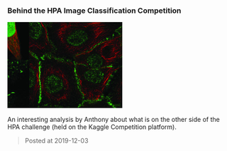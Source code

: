 ### Behind the HPA Image Classification Competition
![image](./images/news_20191203.jpg)

An interesting analysis by Anthony about what is on the other side of the HPA challenge (held on the Kaggle Competition platform).

> Posted at 2019-12-03




